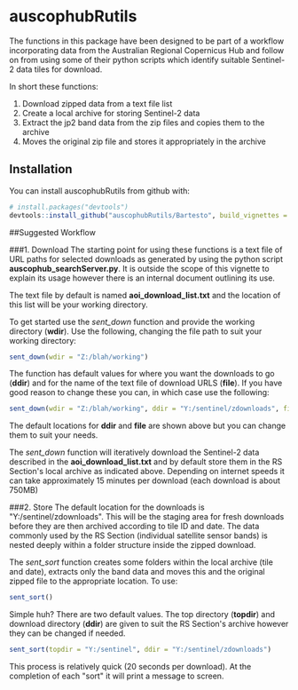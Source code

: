 # auscophubRutils

The functions in this package have been designed to be part of a workflow incorporating data from the Australian Regional Copernicus Hub and follow on from using some of their python scripts which identify suitable Sentinel-2 data tiles for download.

In short these functions:

1. Download zipped data from a text file list
1. Create a local archive for storing Sentinel-2 data
1. Extract the jp2 band data from the zip files and copies them to the archive
1. Moves the original zip file and stores it appropriately in the archive

## Installation

You can install auscophubRutils from github with:

```R
# install.packages("devtools")
devtools::install_github("auscophubRutils/Bartesto", build_vignettes = TRUE)
```


##Suggested Workflow

###1. Download
The starting point for using these functions is a text file of URL paths for selected downloads as generated by using the python script **auscophub_searchServer.py**. It is outside the scope of this vignette to explain its usage however there is an internal document outlining its use.

The text file by default is named **aoi_download_list.txt** and the location of this list will be your working directory. 

To get started use the *sent_down* function and provide the working directory (**wdir**). Use the following, changing the file path to suit your working directory:
```R
sent_down(wdir = "Z:/blah/working")
```

The function has default values for where you want the downloads to go (**ddir**) and for the name of the text file of download URLS (**file**). If you have good reason to change these you can, in which case use the following:
```R
sent_down(wdir = "Z:/blah/working", ddir = "Y:/sentinel/zdownloads", file = "aoi_download_list.txt")
```
The default locations for **ddir** and **file** are shown above but you can change them to suit your needs.

The *sent_down* function will iteratively download the Sentinel-2 data described in the **aoi_download_list.txt** and by default store them in the RS Section's local archive as indicated above. Depending on internet speeds it can take approximately 15 minutes per download (each download is about 750MB)

###2. Store
The default location for the downloads is "Y:/sentinel/zdownloads". This will be the staging area for fresh downloads before they are then archived according to tile ID and date. The data commonly used by the RS Section (individual satellite sensor bands) is nested deeply within a folder structure inside the zipped download. 

The *sent_sort*  function creates some folders within the local archive (tile and date), extracts only the band data and moves this and the original zipped file to the appropriate location. To use:
```R
sent_sort()
```
Simple huh? There are two default values. The top directory (**topdir**) and download directory (**ddir**) are given to suit the RS Section's archive however they can be changed if needed.
```R
sent_sort(topdir = "Y:/sentinel", ddir = "Y:/sentinel/zdownloads")
```
This process is relatively quick (20 seconds per download). At the completion of each "sort" it will print a message to screen.
